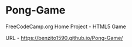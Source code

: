 # Pong-Game
FreeCodeCamp.org Home Project - HTML5 Game

URL -  https://benzito1590.github.io/Pong-Game/
